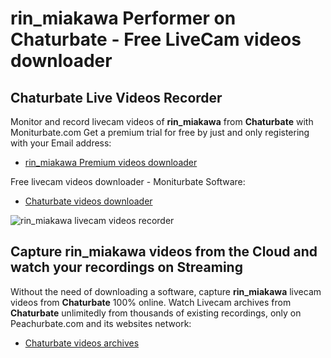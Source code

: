 # rin_miakawa Performer on Chaturbate - Free LiveCam videos downloader

## Chaturbate Live Videos Recorder

Monitor and record livecam videos of **rin_miakawa** from **Chaturbate** with Moniturbate.com
Get a premium trial for free by just and only registering with your Email address:
* [rin_miakawa Premium videos downloader](https://moniturbate.com/request-demo-licence-key.html)

Free livecam videos downloader - Moniturbate Software:
* [Chaturbate videos downloader](https://moniturbate.com/moniturbate-download-software.html)

![rin_miakawa livecam videos recorder](https://peachurnet.com/templates/moniturbate-software.png)


## Capture rin_miakawa videos from the Cloud and watch your recordings on Streaming

Without the need of downloading a software, capture **rin_miakawa** livecam videos from **Chaturbate** 100% online.
Watch Livecam archives from **Chaturbate** unlimitedly from thousands of existing recordings, only on Peachurbate.com and its websites network:
* [Chaturbate videos archives](https://peachurnet.com/)